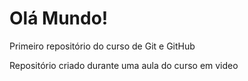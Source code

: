 # Olá Mundo!
 Primeiro repositório do curso de Git e GitHub

 Repositório criado durante uma aula do curso em video
